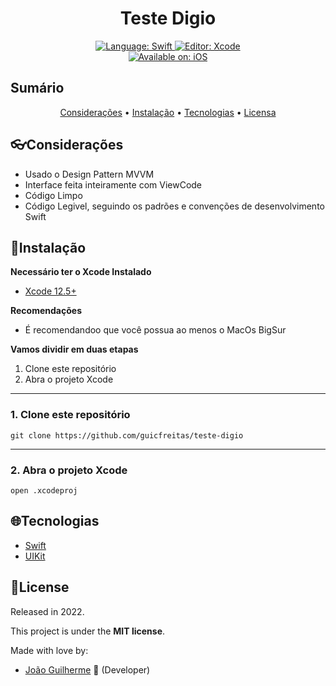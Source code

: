 <h1 align="center">
    Teste Digio
</h1>

<div>
    <p align="center">
      <a href="#">
          <img src="https://img.shields.io/static/v1?label=Language&message=Swift&color=F05138&style=for-the-badge&logo=Swift" alt="Language: Swift">
      </a>
      <a href="#">
          <img src="https://img.shields.io/static/v1?label=Editor&message=Xcode&color=147EFB&style=for-the-badge&logo=Xcode" alt="Editor: Xcode">
      </a>
      <br/>
      <a href="#">
          <img src="https://img.shields.io/static/v1?label=Available%20on&message=iOS/iPadOS&color=000000&style=for-the-badge&logo=Apple" alt="Available on: iOS">
      </a>
    </p>
</div>

## Sumário

<p align="center">
 <a href="#revised-concepts">Considerações</a> • 
 <a href="#installation">Instalação</a> • 
 <a href="#technologies">Tecnologias</a> • 
 <a href="#license">Licensa</a>
</p>

## 👓Considerações

- Usado o Design Pattern MVVM 
- Interface feita inteiramente com ViewCode
- Código Limpo
- Código Legivel, seguindo os padrões e convenções de desenvolvimento Swift

## 📕Instalação

**Necessário ter o Xcode Instalado**
- [Xcode 12.5+](https://developer.apple.com/xcode/)

**Recomendações**
-   É recomendandoo que você possua ao menos o MacOs BigSur

**Vamos dividir em duas etapas**
1. Clone este repositório
2. Abra o projeto Xcode
  ---
### 1. Clone este repositório
```
git clone https://github.com/guicfreitas/teste-digio
```
---
### 2. Abra o projeto Xcode
```
open .xcodeproj
```

## 🌐Tecnologias

- [Swift](https://www.apple.com/br/swift/)
- [UIKit](https://developer.apple.com/documentation/uikit/)

## 📝License

Released in 2022.

This project is under the <b>MIT license</b>.

Made with love by:
  - [João Guilherme](https://github.com/guicfreitas) 👾 (Developer)
